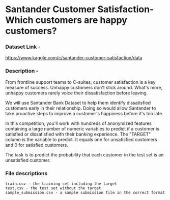 # Santander Customer Satisfaction-Which customers are happy customers?

### Dataset Link - 
https://www.kaggle.com/c/santander-customer-satisfaction/data

### Description - 

From frontline support teams to C-suites, customer satisfaction is a key measure of success. Unhappy customers don't stick around. What's more, unhappy customers rarely voice their dissatisfaction before leaving.

We will use Santander Bank Dataset to help them identify dissatisfied customers early in their relationship. Doing so would allow Santander to take proactive steps to improve a customer's happiness before it's too late.

In this competition, you'll work with hundreds of anonymized features containing a large number of numeric variables to predict if a customer is satisfied or dissatisfied with their banking experience. The "TARGET" column is the variable to predict. It equals one for unsatisfied customers and 0 for satisfied customers.


The task is to predict the probability that each customer in the test set is an unsatisfied customer.

### File descriptions

    train.csv - the training set including the target
    test.csv - the test set without the target
    sample_submission.csv - a sample submission file in the correct format
